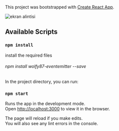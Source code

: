 This project was bootstrapped with [Create React App](https://github.com/facebook/create-react-app).

![ekran alintisi](https://user-images.githubusercontent.com/28316968/51427545-45ee3300-1c0a-11e9-9f81-5962224bbf39.PNG)


## Available Scripts

### `npm install`
  install the required files
  
###### npm install wolfy87-eventemitter --save

In the project directory, you can run:

### `npm start`

Runs the app in the development mode.<br>
Open [http://localhost:3000](http://localhost:3000) to view it in the browser.

The page will reload if you make edits.<br>
You will also see any lint errors in the console.

